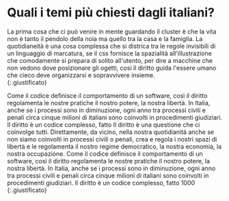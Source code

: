 
# Quali i temi più chiesti dagli italiani?

La prima cosa che ci può venire in mente guardando il cluster è che la vita non è tanto il pendolo della noia ma quello tra la casa e la famiglia. La quotidianeità è una cosa complessa che si districa tra le regole invisibili di un linguaggio di marcatura, se il css fornisce la spazialità all'illustrazione che comodamente si prepara di solito all'utento, per dire a macchine che non vedono dove posizionare gli ogetti, cosi il diritto guida l'essere umano che cieco deve organizzarsi e sopravvivere insieme.  
{:.giustificato}

<vegachart schema-url="{{site.baseurl}}/assets/charts/chart_cluster.json" style="width: 100%"></vegachart>


Come il codice definisce il comportamento di un software, così il diritto regolamenta le nostre pratiche il nostro potere, la nostra libertà. In Italia, anche se i processi sono in diminuzione, ogni anno tra processi civili e penali circa cinque milioni di italiani sono coinvolti in procedimenti giudiziari. Il diritto è un codice complesso, fatto Il diritto è una questione che ci coinvolge tutti. Direttamente, da vicino, nella nostra quotidianità anche se non siamo coinvolti in processi civili o penali, crea e regola i nostri spazi di libertà e le regolamenta il nostro regime democratico, la nostra economia, la nostra occupazione. Come il codice definisce il comportamento di un software, così il diritto regolamenta le nostre pratiche il nostro potere, la nostra libertà. In Italia, anche se i processi sono in diminuzione, ogni anno tra processi civili e penali circa cinque milioni di italiani sono coinvolti in procedimenti giudiziari. Il diritto è un codice complesso, fatto  1000
{:.giustificato}